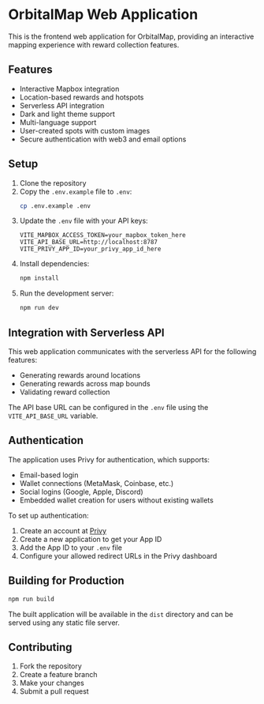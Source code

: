 # OrbitalMap Web Application

This is the frontend web application for OrbitalMap, providing an interactive mapping experience with reward collection features.

## Features

- Interactive Mapbox integration
- Location-based rewards and hotspots
- Serverless API integration
- Dark and light theme support
- Multi-language support
- User-created spots with custom images
- Secure authentication with web3 and email options

## Setup

1. Clone the repository
2. Copy the `.env.example` file to `.env`:
   ```bash
   cp .env.example .env
   ```
3. Update the `.env` file with your API keys:
   ```
   VITE_MAPBOX_ACCESS_TOKEN=your_mapbox_token_here
   VITE_API_BASE_URL=http://localhost:8787
   VITE_PRIVY_APP_ID=your_privy_app_id_here
   ```
4. Install dependencies:
   ```bash
   npm install
   ```
5. Run the development server:
   ```bash
   npm run dev
   ```

## Integration with Serverless API

This web application communicates with the serverless API for the following features:

- Generating rewards around locations
- Generating rewards across map bounds
- Validating reward collection

The API base URL can be configured in the `.env` file using the `VITE_API_BASE_URL` variable.

## Authentication

The application uses Privy for authentication, which supports:

- Email-based login
- Wallet connections (MetaMask, Coinbase, etc.)
- Social logins (Google, Apple, Discord)
- Embedded wallet creation for users without existing wallets

To set up authentication:

1. Create an account at [Privy](https://privy.io/)
2. Create a new application to get your App ID
3. Add the App ID to your `.env` file
4. Configure your allowed redirect URLs in the Privy dashboard

## Building for Production

```bash
npm run build
```

The built application will be available in the `dist` directory and can be served using any static file server.

## Contributing

1. Fork the repository
2. Create a feature branch
3. Make your changes
4. Submit a pull request
